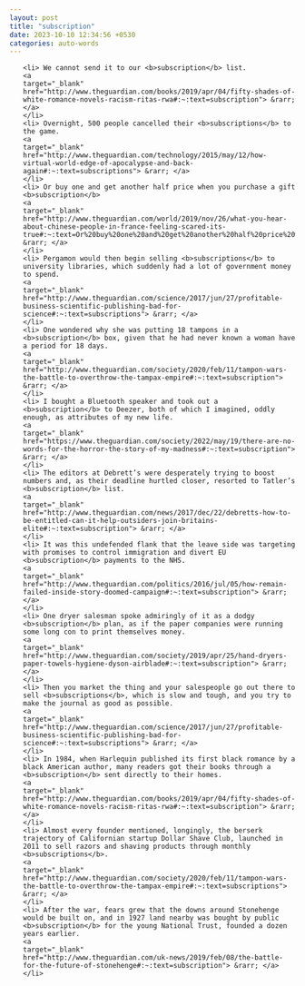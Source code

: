 ```yaml
---
layout: post
title: "subscription"
date: 2023-10-10 12:34:56 +0530
categories: auto-words
---
```

<ol>

    <li> We cannot send it to our <b>subscription</b> list.
    <a 
    target="_blank" 
    href="http://www.theguardian.com/books/2019/apr/04/fifty-shades-of-white-romance-novels-racism-ritas-rwa#:~:text=subscription"> &rarr; </a>
    </li>
    <li> Overnight, 500 people cancelled their <b>subscriptions</b> to the game.
    <a 
    target="_blank" 
    href="http://www.theguardian.com/technology/2015/may/12/how-virtual-world-edge-of-apocalypse-and-back-again#:~:text=subscriptions"> &rarr; </a>
    </li>
    <li> Or buy one and get another half price when you purchase a gift <b>subscription</b>
    <a 
    target="_blank" 
    href="http://www.theguardian.com/world/2019/nov/26/what-you-hear-about-chinese-people-in-france-feeling-scared-its-true#:~:text=Or%20buy%20one%20and%20get%20another%20half%20price%20when%20you%20purchase%20a%20gift%20subscription"> &rarr; </a>
    </li>
    <li> Pergamon would then begin selling <b>subscriptions</b> to university libraries, which suddenly had a lot of government money to spend.
    <a 
    target="_blank" 
    href="http://www.theguardian.com/science/2017/jun/27/profitable-business-scientific-publishing-bad-for-science#:~:text=subscriptions"> &rarr; </a>
    </li>
    <li> One wondered why she was putting 18 tampons in a <b>subscription</b> box, given that he had never known a woman have a period for 18 days.
    <a 
    target="_blank" 
    href="http://www.theguardian.com/society/2020/feb/11/tampon-wars-the-battle-to-overthrow-the-tampax-empire#:~:text=subscription"> &rarr; </a>
    </li>
    <li> I bought a Bluetooth speaker and took out a <b>subscription</b> to Deezer, both of which I imagined, oddly enough, as attributes of my new life.
    <a 
    target="_blank" 
    href="https://www.theguardian.com/society/2022/may/19/there-are-no-words-for-the-horror-the-story-of-my-madness#:~:text=subscription"> &rarr; </a>
    </li>
    <li> The editors at Debrett’s were desperately trying to boost numbers and, as their deadline hurtled closer, resorted to Tatler’s <b>subscription</b> list.
    <a 
    target="_blank" 
    href="http://www.theguardian.com/news/2017/dec/22/debretts-how-to-be-entitled-can-it-help-outsiders-join-britains-elite#:~:text=subscription"> &rarr; </a>
    </li>
    <li> It was this undefended flank that the leave side was targeting with promises to control immigration and divert EU <b>subscription</b> payments to the NHS.
    <a 
    target="_blank" 
    href="http://www.theguardian.com/politics/2016/jul/05/how-remain-failed-inside-story-doomed-campaign#:~:text=subscription"> &rarr; </a>
    </li>
    <li> One dryer salesman spoke admiringly of it as a dodgy <b>subscription</b> plan, as if the paper companies were running some long con to print themselves money.
    <a 
    target="_blank" 
    href="http://www.theguardian.com/society/2019/apr/25/hand-dryers-paper-towels-hygiene-dyson-airblade#:~:text=subscription"> &rarr; </a>
    </li>
    <li> Then you market the thing and your salespeople go out there to sell <b>subscriptions</b>, which is slow and tough, and you try to make the journal as good as possible.
    <a 
    target="_blank" 
    href="http://www.theguardian.com/science/2017/jun/27/profitable-business-scientific-publishing-bad-for-science#:~:text=subscriptions"> &rarr; </a>
    </li>
    <li> In 1984, when Harlequin published its first black romance by a black American author, many readers got their books through a <b>subscription</b> sent directly to their homes.
    <a 
    target="_blank" 
    href="http://www.theguardian.com/books/2019/apr/04/fifty-shades-of-white-romance-novels-racism-ritas-rwa#:~:text=subscription"> &rarr; </a>
    </li>
    <li> Almost every founder mentioned, longingly, the berserk trajectory of Californian startup Dollar Shave Club, launched in 2011 to sell razors and shaving products through monthly <b>subscriptions</b>.
    <a 
    target="_blank" 
    href="http://www.theguardian.com/society/2020/feb/11/tampon-wars-the-battle-to-overthrow-the-tampax-empire#:~:text=subscriptions"> &rarr; </a>
    </li>
    <li> After the war, fears grew that the downs around Stonehenge would be built on, and in 1927 land nearby was bought by public <b>subscription</b> for the young National Trust, founded a dozen years earlier.
    <a 
    target="_blank" 
    href="http://www.theguardian.com/uk-news/2019/feb/08/the-battle-for-the-future-of-stonehenge#:~:text=subscription"> &rarr; </a>
    </li>